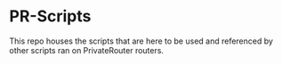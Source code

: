 # PR-Scripts

This repo houses the scripts that are here to be used and referenced by other scripts ran on PrivateRouter routers.